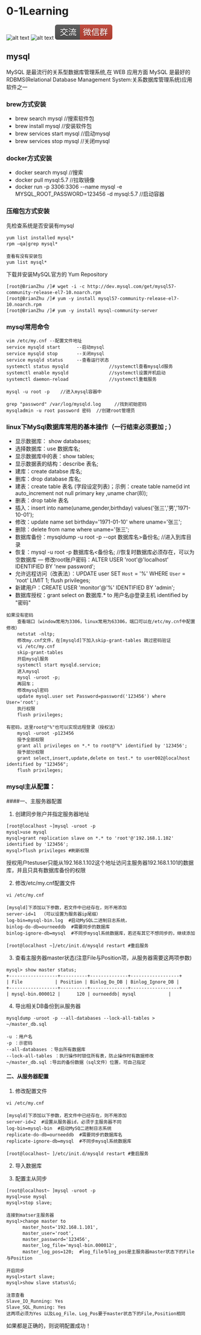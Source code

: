 # 0-1Learning

![alt text](../static/common/svg/luoxiaosheng.svg "公众号")
![alt text](../static/common/svg/luoxiaosheng_learning.svg "学习")
![alt text](../static/common/svg/luoxiaosheng_wechat.svg "微信")


## mysql
MySQL 是最流行的关系型数据库管理系统,在 WEB 应用方面 MySQL 是最好的 RDBMS(Relational Database Management System:关系数据库管理系统)应用软件之一

### brew方式安装
- brew search mysql   //搜索软件包
- brew install mysql  //安装软件包
- brew services start mysql   //启动mysql
- brew services stop mysql   //关闭mysql

### docker方式安装
- docker search mysql //搜索
- docker pull mysql:5.7    //拉取镜像
- docker run -p 3306:3306 --name mysql -e MYSQL_ROOT_PASSWORD=123456 -d mysql:5.7    //启动容器

### 压缩包方式安装
先检查系统是否安装有mysql
```
yum list installed mysql*
rpm –qa|grep mysql*

查看有没有安装包
yum list mysql* 
```
下载并安装MySQL官方的 Yum Repository
```
[root@BrianZhu /]# wget -i -c http://dev.mysql.com/get/mysql57-community-release-el7-10.noarch.rpm
[root@BrianZhu /]# yum -y install mysql57-community-release-el7-10.noarch.rpm
[root@BrianZhu /]# yum -y install mysql-community-server
```

### mysql常用命令
```
vim /etc/my.cnf --配置文件地址
service mysqld start      --启动mysql
service mysqld stop       --关闭mysql
service mysqld status     --查看运行状态
systemctl status mysqld               //systemctl查看mysqld服务
systemctl enable mysqld               //systemctl设置开机启动
systemctl daemon-reload               //systemctl重载服务

mysql -u root -p    //进入mysql容器中

grep "password" /var/log/mysqld.log     //找到初始密码 
mysqladmin -u root password 密码  //创建root管理员
```

 
### linux下MySql数据库常用的基本操作（一行结束必须要加 ; ）
- 显示数据库： show databases;
- 选择数据库：use 数据库名;
- 显示数据库中的表：show tables;
- 显示数据表的结构：describe 表名;
- 建库：create databse 库名;
- 删库：drop database 库名;
- 建表：create table 表名 (字段设定列表)；示例：create table name(id int auto_increment not null primary key ,uname char(8));
- 删表：drop table 表名
- 插入：insert into name(uname,gender,birthday) values('张三','男','1971-10-01');
- 修改：update name set birthday='1971-01-10' where uname='张三';
- 删除：delete from name where uname='张三';
- 数据库备份：mysqldump -u root -p --opt 数据库名>备份名; //进入到库目录
- 恢复：mysql -u root -p 数据库名<备份名; //恢复时数据库必须存在，可以为空数据库
— 修改root账户密码：ALTER USER 'root'@'localhost' IDENTIFIED BY 'new password'; 
- 允许远程访问（改表法）：UPDATE user SET `Host` = '%' WHERE `User` = 'root' LIMIT 1; flush privileges;
- 新建用户：CREATE USER 'monitor'@'%' IDENTIFIED BY 'admin';
- 数据库授权：grant select on 数据库.* to 用户名@登录主机 identified by "密码"
```
如果没有密码
    查看端口（window常用为3306，linux常用为63306，端口可以在/etc/my.cnf中配置修改）
    netstat -nltp;
    修改my.cnf文件，在[mysqld]下加入skip-grant-tables 跳过密码验证
    vi /etc/my.cnf
    skip-grant-tables
    开启mysql服务
    systemctl start mysqld.service;
    进入mysql
    mysql -uroot -p;
    再回车；
    修改mysql密码
    update mysql.user set Password=password('123456') where User='root';
    执行权限
    flush privileges;

有密码，这里root@"%"也可以实现远程登录（授权法）
    mysql -uroot -p123456
    授予全部权限 
    grant all privileges on *.* to root@"%" identified by '123456';
    授予部分权限    
    grant select,insert,update,delete on test.* to user002@localhost identified by "123456";
    flush privileges;
```
 
### mysql主从配置：

####一、主服务器配置
1. 创建同步账户并指定服务器地址
```
[root@localhost ~]mysql -uroot -p
mysql>use mysql
mysql>grant replication slave on *.* to 'root'@'192.168.1.102' identified by '123456';
mysql>flush privileges #刷新权限
```
授权用户testuser只能从192.168.1.102这个地址访问主服务器192.168.1.101的数据库，并且只具有数据库备份的权限

2. 修改/etc/my.cnf配置文件
```
vi /etc/my.cnf

[mysqld]下添加以下参数，若文件中已经存在，则不用添加
server-id=1  （可以设置为服务器ip尾缀）
log-bin=mysql-bin.log  #启动MySQL二进制日志系统，
binlog-do-db=ourneeddb  #需要同步的数据库
binlog-ignore-db=mysql  #不同步mysql系统数据库，若还有其它不想同步的，继续添加

[root@localhost ~]/etc/init.d/mysqld restart #重启服务
```
 
3. 查看主服务器master状态(注意File与Position项，从服务器需要这两项参数)
```
mysql> show master status;
+------------------+----------+--------------+------------------+
| File            | Position | Binlog_Do_DB | Binlog_Ignore_DB |
+------------------+----------+--------------+------------------+
| mysql-bin.000012 |      120 | ourneeddb| mysql            |
```
4. 导出相关DB备份到从服务器
```
mysqldump -uroot -p --all-databases --lock-all-tables > ~/master_db.sql

-u ：用户名
-p ：示密码
--all-databases ：导出所有数据库
--lock-all-tables ：执行操作时锁住所有表，防止操作时有数据修改
~/master_db.sql :导出的备份数据（sql文件）位置，可自己指定
```

 
#### 二、从服务器配置
1. 修改配置文件
```
vi /etc/my.cnf

[mysqld]下添加以下参数，若文件中已经存在，则不用添加
server-id=2  #设置从服务器id，必须于主服务器不同
log-bin=mysql-bin  #启动MySQ二进制日志系统
replicate-do-db=ourneeddb  #需要同步的数据库名
replicate-ignore-db=mysql  #不同步mysql系统数据库

[root@localhost~ ]/etc/init.d/mysqld restart #重启服务
```
 
2. 导入数据库
  
3. 配置主从同步
```
[root@localhost~ ]mysql -uroot -p
mysql>use mysql 
mysql>stop slave;

连接到matser主服务器
mysql>change master to
      master_host='192.168.1.101',
      master_user='root',
      master_password='123456',
      master_log_file='mysql-bin.000012',        
      master_log_pos=120;  #log_file与log_pos是主服务器master状态下的File与Position

开启同步
mysql>start slave;
mysql>show slave status\G;

注意查看
Slave_IO_Running: Yes  
Slave_SQL_Running: Yes 
这两项必须为Yes 以及Log_File、Log_Pos要于master状态下的File,Position相同
```
如果都是正确的，则说明配置成功！



